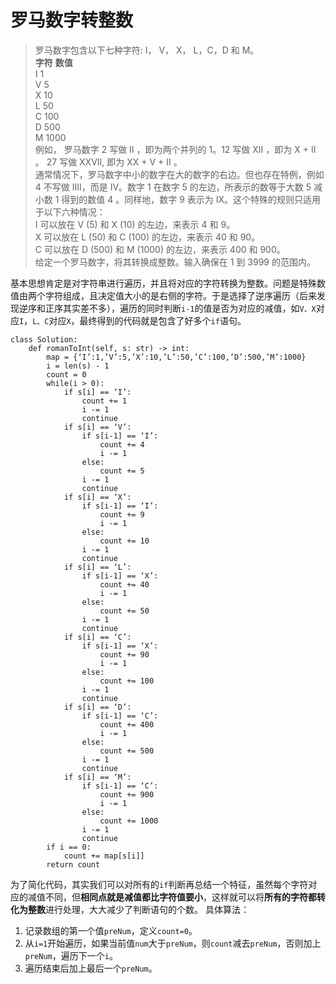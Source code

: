 # 罗马数字转整数
> 罗马数字包含以下七种字符: I， V， X， L，C，D 和 M。  
> **字符**          **数值**  
> I             		1  
> V             		5  
> X             		10  
> L             		50  
> C             		100  
> D             		500  
> M             		1000  
> 例如， 罗马数字 2 写做 II ，即为两个并列的 1。12 写做 XII ，即为 X + II 。 27 写做  XXVII, 即为 XX + V + II 。  
> 通常情况下，罗马数字中小的数字在大的数字的右边。但也存在特例，例如 4 不写做 IIII，而是 IV。数字 1 在数字 5 的左边，所表示的数等于大数 5 减小数 1 得到的数值 4 。同样地，数字 9 表示为 IX。这个特殊的规则只适用于以下六种情况：  
> I 可以放在 V (5) 和 X (10) 的左边，来表示 4 和 9。  
> X 可以放在 L (50) 和 C (100) 的左边，来表示 40 和 90。   
> C 可以放在 D (500) 和 M (1000) 的左边，来表示 400 和 900。  
> 给定一个罗马数字，将其转换成整数。输入确保在 1 到 3999 的范围内。  

基本思想肯定是对字符串进行遍历，并且将对应的字符转换为整数。问题是特殊数值由两个字符组成，且决定值大小的是右侧的字符。于是选择了逆序遍历（后来发现逆序和正序其实差不多），遍历的同时判断`i-1`的值是否为对应的减值，如`V、X`对应`I`，`L、C`对应`X`，最终得到的代码就是包含了好多个`if`语句。

```
class Solution:
    def romanToInt(self, s: str) -> int:
        map = {‘I’:1,’V’:5,’X’:10,’L’:50,’C’:100,’D’:500,’M’:1000}
        i = len(s) - 1
        count = 0
        while(i > 0):
            if s[i] == ‘I’:
                count += 1
                i -= 1
                continue
            if s[i] == ‘V’:
                if s[i-1] == ‘I’:
                    count += 4
                    i -= 1
                else:
                    count += 5
                i -= 1 
                continue
            if s[i] == ‘X’:
                if s[i-1] == ‘I’:
                    count += 9
                    i -= 1
                else:
                    count += 10
                i -= 1 
                continue
            if s[i] == ‘L’:
                if s[i-1] == ‘X’:
                    count += 40
                    i -= 1
                else:
                    count += 50
                i -= 1 
                continue
            if s[i] == ‘C’:
                if s[i-1] == ‘X’:
                    count += 90
                    i -= 1
                else:
                    count += 100
                i -= 1 
                continue
            if s[i] == ‘D’:
                if s[i-1] == ‘C’:
                    count += 400
                    i -= 1
                else:
                    count += 500
                i -= 1 
                continue
            if s[i] == ‘M’:
                if s[i-1] == ‘C’:
                    count += 900
                    i -= 1
                else:
                    count += 1000
                i -= 1 
                continue
        if i == 0:
            count += map[s[i]]
        return count
```

为了简化代码，其实我们可以对所有的`if`判断再总结一个特征，虽然每个字符对应的减值不同，但**相同点就是减值都比字符值要小**，这样就可以将**所有的字符都转化为整数**进行处理，大大减少了判断语句的个数。
具体算法：

1. 记录数组的第一个值`preNum`，定义`count=0`。
2. 从`i=1`开始遍历，如果当前值`num`大于`preNum`，则`count`减去`preNum`，否则加上`preNum`，遍历下一个`i`。
3. 遍历结束后加上最后一个`preNum`。

